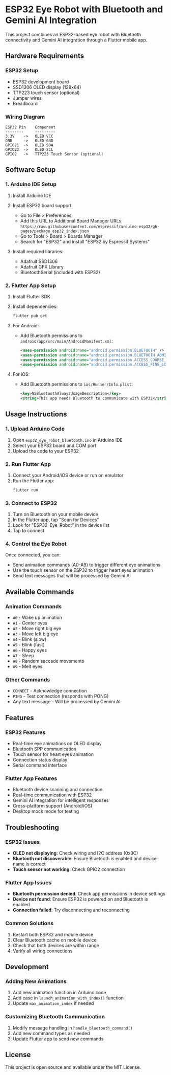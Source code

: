 # ESP32 Eye Robot with Bluetooth and Gemini AI Integration

This project combines an ESP32-based eye robot with Bluetooth connectivity and Gemini AI integration through a Flutter mobile app.

## Hardware Requirements

### ESP32 Setup
- ESP32 development board
- SSD1306 OLED display (128x64)
- TTP223 touch sensor (optional)
- Jumper wires
- Breadboard

### Wiring Diagram
```
ESP32 Pin    Component
--------     ---------
3.3V    ->   OLED VCC
GND     ->   OLED GND
GPIO21  ->   OLED SDA
GPIO22  ->   OLED SCL
GPIO2   ->   TTP223 Touch Sensor (optional)
```

## Software Setup

### 1. Arduino IDE Setup

1. Install Arduino IDE
2. Install ESP32 board support:
   - Go to File > Preferences
   - Add this URL to Additional Board Manager URLs:
     `https://raw.githubusercontent.com/espressif/arduino-esp32/gh-pages/package_esp32_index.json`
   - Go to Tools > Board > Boards Manager
   - Search for "ESP32" and install "ESP32 by Espressif Systems"

3. Install required libraries:
   - Adafruit SSD1306
   - Adafruit GFX Library
   - BluetoothSerial (included with ESP32)

### 2. Flutter App Setup

1. Install Flutter SDK
2. Install dependencies:
   ```bash
   flutter pub get
   ```

3. For Android:
   - Add Bluetooth permissions to `android/app/src/main/AndroidManifest.xml`:
     ```xml
     <uses-permission android:name="android.permission.BLUETOOTH" />
     <uses-permission android:name="android.permission.BLUETOOTH_ADMIN" />
     <uses-permission android:name="android.permission.ACCESS_COARSE_LOCATION" />
     <uses-permission android:name="android.permission.ACCESS_FINE_LOCATION" />
     ```

4. For iOS:
   - Add Bluetooth permissions to `ios/Runner/Info.plist`:
     ```xml
     <key>NSBluetoothAlwaysUsageDescription</key>
     <string>This app needs Bluetooth to communicate with ESP32</string>
     ```

## Usage Instructions

### 1. Upload Arduino Code

1. Open `esp32_eye_robot_bluetooth.ino` in Arduino IDE
2. Select your ESP32 board and COM port
3. Upload the code to your ESP32

### 2. Run Flutter App

1. Connect your Android/iOS device or run on emulator
2. Run the Flutter app:
   ```bash
   flutter run
   ```

### 3. Connect to ESP32

1. Turn on Bluetooth on your mobile device
2. In the Flutter app, tap "Scan for Devices"
3. Look for "ESP32_Eye_Robot" in the device list
4. Tap to connect

### 4. Control the Eye Robot

Once connected, you can:
- Send animation commands (A0-A9) to trigger different eye animations
- Use the touch sensor on the ESP32 to trigger heart eyes animation
- Send text messages that will be processed by Gemini AI

## Available Commands

### Animation Commands
- `A0` - Wake up animation
- `A1` - Center eyes
- `A2` - Move right big eye
- `A3` - Move left big eye
- `A4` - Blink (slow)
- `A5` - Blink (fast)
- `A6` - Happy eyes
- `A7` - Sleep
- `A8` - Random saccade movements
- `A9` - Melt eyes

### Other Commands
- `CONNECT` - Acknowledge connection
- `PING` - Test connection (responds with PONG)
- Any text message - Will be processed by Gemini AI

## Features

### ESP32 Features
- Real-time eye animations on OLED display
- Bluetooth SPP communication
- Touch sensor for heart eyes animation
- Connection status display
- Serial command interface

### Flutter App Features
- Bluetooth device scanning and connection
- Real-time communication with ESP32
- Gemini AI integration for intelligent responses
- Cross-platform support (Android/iOS)
- Desktop mock mode for testing

## Troubleshooting

### ESP32 Issues
- **OLED not displaying**: Check wiring and I2C address (0x3C)
- **Bluetooth not discoverable**: Ensure Bluetooth is enabled and device name is correct
- **Touch sensor not working**: Check GPIO2 connection

### Flutter App Issues
- **Bluetooth permission denied**: Check app permissions in device settings
- **Device not found**: Ensure ESP32 is powered on and Bluetooth is enabled
- **Connection failed**: Try disconnecting and reconnecting

### Common Solutions
1. Restart both ESP32 and mobile device
2. Clear Bluetooth cache on mobile device
3. Check that both devices are within range
4. Verify all wiring connections

## Development

### Adding New Animations
1. Add new animation function in Arduino code
2. Add case in `launch_animation_with_index()` function
3. Update `max_animation_index` if needed

### Customizing Bluetooth Communication
1. Modify message handling in `handle_bluetooth_command()`
2. Add new command types as needed
3. Update Flutter app to send new commands

## License

This project is open source and available under the MIT License.

